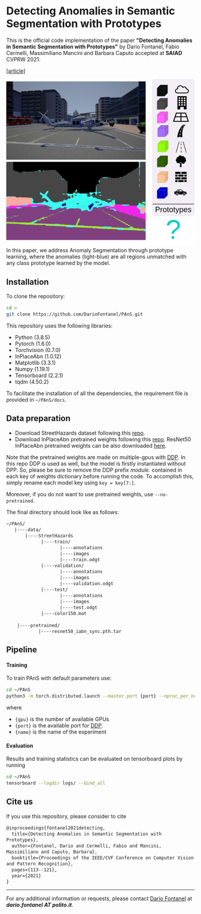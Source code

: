 # Detecting Anomalies in Semantic Segmentation with Prototypes

This is the official code implementation of the paper **"Detecting Anomalies in Semantic Segmentation with Prototypes"** by Dario Fontanel, Fabio Cermelli, Massimiliano Mancini and Barbara Caputo accepted at **SAIAD** CVPRW 2021.

[[article]](https://openaccess.thecvf.com/content/CVPR2021W/SAIAD/papers/Fontanel_Detecting_Anomalies_in_Semantic_Segmentation_With_Prototypes_CVPRW_2021_paper.pdf)

![teaser](docs/teaser.png)
In this paper, we address Anomaly Segmentation through prototype learning, where the anomalies (light-blue) are all regions unmatched with any class prototype learned by the model.

## Installation
To clone the repository:

```bash
cd ~
git clone https://github.com/DarioFontanel/PAnS.git
```

This repository uses the following libraries:
- Python (3.8.5)
- Pytorch (1.6.0)
- Torchvision (0.7.0)
- InPlaceAbn (1.0.12)
- Matplotlib (3.3.1)
- Numpy (1.19.1)
- Tensorboard (2.2.1)
- tqdm (4.50.2)

To facilitate the installation of all the dependencies, the requirement file is provided in `~/PAnS/docs`.

## Data preparation
- Download StreetHazards dataset following this [repo](https://github.com/hendrycks/anomaly-seg).
- Download InPlaceAbn pretrained weights following this [repo](https://github.com/mapillary/inplace_abn#training-on-imagenet-1k). ResNet50 InPlaceAbn pretrained weights can be also downloaded [here](https://drive.google.com/drive/folders/1i7aufwaEJHfNcmuQ3ouxcDsvxdZo1ucz?usp=sharing). 

Note that the pretrained weights are made on multiple-gpus with [DDP](https://pytorch.org/docs/stable/notes/ddp.html). 
In this repo DDP is used as well, but the model is firstly instantiated without 
DPP. So, please be sure to remove the DDP prefix *module.* contained in each key of weights 
dictionary before running the code. To accomplish this, simply rename each model key using `key = key[7:]`. 

Moreover, if you do not want to use pretrained weights, use `--no-pretrained`. 

The final directory should look like as follows:
```
~/PAnS/
   |----data/
       |----StreetHazards
             |----train/
                    |----annotations
                    |----images
                    |----train.odgt
             |----validation/
                    |----annotations
                    |----images
                    |----validation.odgt
             |----test/
                    |----annotations
                    |----images
                    |----test.odgt
             |----color150.mat

    |----pretrained/
            |----resnet50_iabn_sync.pth.tar
```
 
## Pipeline
#### Training
To train PAnS with default parameters use:
```bash
cd ~/PAnS
python3 -m torch.distributed.launch --master_port {port} --nproc_per_node={gpu} run.py --name {name} --default
```
where
* ```{gpu}``` is the number of available GPUs
* ```{port}``` is the available port for [DDP](https://pytorch.org/docs/stable/notes/ddp.html).
* ```{name}``` is the name of the experiment 

#### Evaluation
Results and training statistics can be evaluated on tensorboard plots by running
```bash
cd ~/PAnS
tensorboard --logdir logs/ --bind_all
```

## Cite us
If you use this repository, please consider to cite

```
@inproceedings{fontanel2021detecting,
  title={Detecting Anomalies in Semantic Segmentation with Prototypes},
  author={Fontanel, Dario and Cermelli, Fabio and Mancini, Massimiliano and Caputo, Barbara},
  booktitle={Proceedings of the IEEE/CVF Conference on Computer Vision and Pattern Recognition},
  pages={113--121},
  year={2021}
}
```

___
For any additional information or requests, please contact [Dario Fontanel](mailto:dario.fontanel@polito.it) at ***dario.fontanel AT polito.it***.
